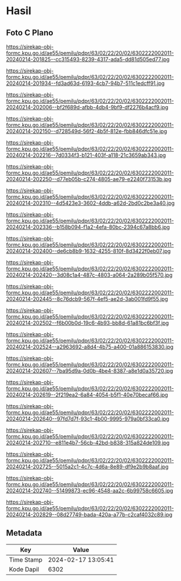 # Hasil

## Foto C Plano

https://sirekap-obj-formc.kpu.go.id/ae55/pemilu/pdpr/63/02/22/20/02/6302222002011-20240214-201825--cc315493-8239-4317-ada5-dd81d505ed77.jpg

https://sirekap-obj-formc.kpu.go.id/ae55/pemilu/pdpr/63/02/22/20/02/6302222002011-20240214-201934--fd3ad63d-6193-4cb7-94b7-511c1edcff91.jpg

https://sirekap-obj-formc.kpu.go.id/ae55/pemilu/pdpr/63/02/22/20/02/6302222002011-20240214-202006--bf2f689d-afbb-4db4-9bf9-df2276b4acf9.jpg

https://sirekap-obj-formc.kpu.go.id/ae55/pemilu/pdpr/63/02/22/20/02/6302222002011-20240214-202150--d728549d-56f2-4b5f-812e-fbb846dfc51e.jpg

https://sirekap-obj-formc.kpu.go.id/ae55/pemilu/pdpr/63/02/22/20/02/6302222002011-20240214-202216--7d0334f3-b121-403f-a118-21c3659ab343.jpg

https://sirekap-obj-formc.kpu.go.id/ae55/pemilu/pdpr/63/02/22/20/02/6302222002011-20240214-202250--d77eb05b-c274-4805-ae79-e2240f73153b.jpg

https://sirekap-obj-formc.kpu.go.id/ae55/pemilu/pdpr/63/02/22/20/02/6302222002011-20240214-202310--4d5423e3-3602-4ddb-a62d-2bd0c2be3a40.jpg

https://sirekap-obj-formc.kpu.go.id/ae55/pemilu/pdpr/63/02/22/20/02/6302222002011-20240214-202336--b158b094-f1a2-4efa-80bc-2394c67a8bb6.jpg

https://sirekap-obj-formc.kpu.go.id/ae55/pemilu/pdpr/63/02/22/20/02/6302222002011-20240214-202400--de6cb8b9-1632-4255-810f-8d3422f0eb07.jpg

https://sirekap-obj-formc.kpu.go.id/ae55/pemilu/pdpr/63/02/22/20/02/6302222002011-20240214-202420--3d08c1a4-487c-4803-a064-2a289b05f570.jpg

https://sirekap-obj-formc.kpu.go.id/ae55/pemilu/pdpr/63/02/22/20/02/6302222002011-20240214-202445--8c76dcb9-567f-4ef5-ae2d-3ab001fd9f55.jpg

https://sirekap-obj-formc.kpu.go.id/ae55/pemilu/pdpr/63/02/22/20/02/6302222002011-20240214-202502--f6b00b0d-19c6-4b93-bb8d-61a81bc6bf3f.jpg

https://sirekap-obj-formc.kpu.go.id/ae55/pemilu/pdpr/63/02/22/20/02/6302222002011-20240214-202524--a2963692-a8d4-4b75-a400-01a886153830.jpg

https://sirekap-obj-formc.kpu.go.id/ae55/pemilu/pdpr/63/02/22/20/02/6302222002011-20240214-202607--7ba95d9a-0d0b-4be4-8387-a8e1d0a35720.jpg

https://sirekap-obj-formc.kpu.go.id/ae55/pemilu/pdpr/63/02/22/20/02/6302222002011-20240214-202619--2f219ea2-6a84-4054-b5f1-40e70becaf66.jpg

https://sirekap-obj-formc.kpu.go.id/ae55/pemilu/pdpr/63/02/22/20/02/6302222002011-20240214-202640--97fd7d7f-93c1-4b00-9995-979a0bf33ca0.jpg

https://sirekap-obj-formc.kpu.go.id/ae55/pemilu/pdpr/63/02/22/20/02/6302222002011-20240214-202710--e811e4b7-56cb-42bd-b838-315a824de109.jpg

https://sirekap-obj-formc.kpu.go.id/ae55/pemilu/pdpr/63/02/22/20/02/6302222002011-20240214-202725--5015a2c1-4c7c-4d6a-8e89-df9e2b9b8aaf.jpg

https://sirekap-obj-formc.kpu.go.id/ae55/pemilu/pdpr/63/02/22/20/02/6302222002011-20240214-202740--51499873-ec96-4548-aa2c-6b99758c6605.jpg

https://sirekap-obj-formc.kpu.go.id/ae55/pemilu/pdpr/63/02/22/20/02/6302222002011-20240214-202829--08d27749-bada-420a-a77b-c2caf4032c89.jpg


## Metadata

| Key        | Value               |
| ---------- | ------------------- |
| Time Stamp | 2024-02-17 13:05:41 |
| Kode Dapil | 6302                |



